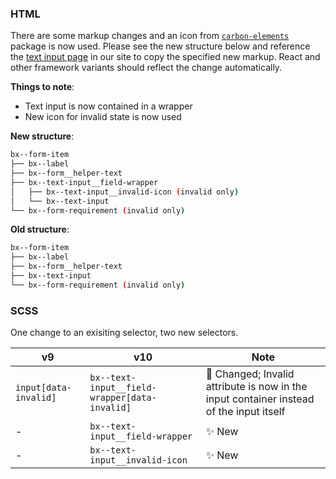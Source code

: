 ### HTML

There are some markup changes and an icon from
[`carbon-elements`](https://github.com/IBM/carbon-elements) package is now used.
Please see the new structure below and reference the
[text input page](https://next.carbondesignsystem.com/components/text-input/code)
in our site to copy the specified new markup. React and other framework variants
should reflect the change automatically.

**Things to note**:

- Text input is now contained in a wrapper
- New icon for invalid state is now used

**New structure**:

```bash
bx--form-item
├── bx--label
├── bx--form__helper-text
├── bx--text-input__field-wrapper
│   ├── bx--text-input__invalid-icon (invalid only)
│   └── bx--text-input
└── bx--form-requirement (invalid only)
```

**Old structure**:

```bash
bx--form-item
├── bx--label
├── bx--form__helper-text
├── bx--text-input
└── bx--form-requirement (invalid only)
```

### SCSS

One change to an exisiting selector, two new selectors.

| v9                    | v10                                           | Note                                                                                        |
| --------------------- | --------------------------------------------- | ------------------------------------------------------------------------------------------- |
| `input[data-invalid]` | `bx--text-input__field-wrapper[data-invalid]` | :eyes: Changed; Invalid attribute is now in the input container instead of the input itself |
| -                     | `bx--text-input__field-wrapper`               | :sparkles: New                                                                              |
| -                     | `bx--text-input__invalid-icon`                | :sparkles: New                                                                              |
